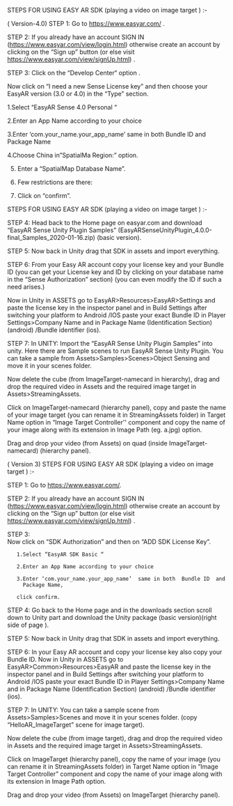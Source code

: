 ﻿STEPS  FOR USING  EASY AR SDK (playing a video on image target )  :-


( Version-4.0)
STEP 1:
Go to  https://www.easyar.com/  .

STEP 2:
If you already have an account SIGN IN (https://www.easyar.com/view/login.html)
otherwise create an account by clicking on the “Sign up” button 
(or else visit  https://www.easyar.com/view/signUp.html) .

STEP 3: 
Click on the “Develop Center“ option .
	   
Now click on “I need a new Sense License key” and then choose your EasyAR version (3.0 or 4.0) in the “Type” section.
   
   1.Select “EasyAR Sense 4.0 Personal “ 

   2.Enter an App Name according to your choice 

   3.Enter ‘com.your_name.your_app_name’  same in both  Bundle ID  and  
     Package Name

   4.Choose China in”SpatialMa Region:” option.

   5. Enter a “SpatialMap Database Name”.
   
   6. Few restrictions are there:

   7. Click on “confirm”.



STEPS  FOR USING  EASY AR SDK (playing a video on image target )  :-

STEP 4:
Head back to the Home page on easyar.com and download “EasyAR Sense Unity Plugin Samples” (EasyARSenseUnityPlugin_4.0.0-final_Samples_2020-01-16.zip) (basic version).

STEP 5: 
Now back in Unity drag that SDK in assets and import everything.

STEP 6:
From your Easy AR account copy your license key and your Bundle ID (you can get your License key and ID by clicking on your database name in the “Sense Authorization” section) (you can even modify the ID if such a need arises.)

Now in Unity in ASSETS go to EasyAR>Resources>EasyAR>Settings and paste the license key in the inspector panel and in Build Settings after switching your platform to Android /IOS paste your exact Bundle ID in Player Settings>Company Name and in Package Name (Identification Section) (android) /Bundle identifier (ios).

STEP 7: 
In UNITY:
Import the “EasyAR Sense Unity Plugin Samples” into unity.
Here there are Sample scenes to run EasyAR Sense Unity Plugin.
You can take a sample from Assets>Samples>Scenes>Object Sensing and move it in your scenes folder.

Now delete the cube (from ImageTarget-namecard in hierarchy), drag and drop the required video in Assets and the required image target in Assets>StreamingAssets.

Click on ImageTarget-namecard (hierarchy panel), copy and paste the name of your image target (you can rename it in StreamingAssets folder) in Target Name option in “Image Target Controller'' component and copy the name of your image along with its extension in Image Path (eg. a.jpg) option.

Drag and drop your video (from Assets) on quad (inside ImageTarget-namecard) (hierarchy panel).

	  


( Version 3)
STEPS  FOR USING  EASY AR SDK (playing a video on image target )  :-

STEP 1:
Go to https://www.easyar.com/.

STEP 2: 
If you already have an account SIGN IN (https://www.easyar.com/view/login.html) otherwise create an account by clicking on the “Sign up” button 
(or else visit https://www.easyar.com/view/signUp.html) .

STEP 3:  
Now click on “SDK Authorization” and then on “ADD SDK License Key”.
   
       1.Select “EasyAR SDK Basic “ 
   
       2.Enter an App Name according to your choice 
   
       3.Enter ‘com.your_name.your_app_name’  same in both  Bundle ID  and  
         Package Name,
  
       click confirm.

STEP 4: 
Go back to the Home page and in the downloads section scroll down to Unity part and download the Unity package (basic version)(right side of page ).




STEP 5: 
Now back in Unity drag that SDK in assets and import everything.

STEP 6: 
In your Easy AR account and copy your license key also copy your Bundle ID.
Now in Unity in ASSETS go to EasyAR>Common>Resources>EasyAR and paste the license key in the inspector panel and in Build Settings after switching your platform to Android /IOS paste your exact Bundle ID in Player Settings>Company Name and in Package Name (Identification Section) (android) /Bundle identifier (ios).

STEP 7: 
In UNITY:
You can take a sample scene from Assets>Samples>Scenes and move it in your scenes folder. (copy “HelloAR_ImageTarget” scene for image target).

Now delete the cube (from image target), drag and drop the required video in Assets and the required image target in Assets>StreamingAssets.

Click on ImageTarget (hierarchy panel), copy the name of your image (you can rename it in StreamingAssets folder) in Target Name option in “Image Target Controller” component and copy the name of your image along with its extension in Image Path option.

Drag and drop your video (from Assets) on ImageTarget (hierarchy panel).

	  



